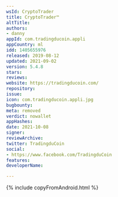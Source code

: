 ```yaml
---
wsId: CryptoTrader
title: CryptoTrader™
altTitle: 
authors:
- danny
appId: com.tradingducoin.appli
appCountry: ml
idd: 1405655976
released: 2019-08-12
updated: 2021-09-02
version: 5.4.8
stars: 
reviews: 
website: https://tradingducoin.com/
repository: 
issue: 
icon: com.tradingducoin.appli.jpg
bugbounty: 
meta: removed
verdict: nowallet
appHashes: 
date: 2021-10-08
signer: 
reviewArchive: 
twitter: TradingduCoin
social:
- https://www.facebook.com/TradingduCoin
features: 
developerName: 

---
```


{% include copyFromAndroid.html %}
